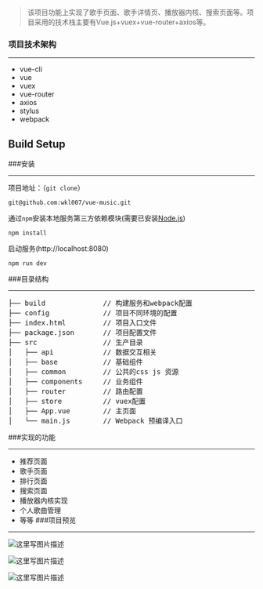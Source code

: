 > 该项目功能上实现了歌手页面、歌手详情页、播放器内核、搜索页面等。项目采用的技术栈主要有Vue.js+vuex+vue-router+axios等。

### 项目技术架构
***
*  vue-cli
*  vue
*  vuex
*  vue-router
*  axios
*  stylus
*  webpack
## Build Setup

###安装
***
项目地址：（`git clone`）
```shell
git@github.com:wkl007/vue-music.git
```
通过`npm`安装本地服务第三方依赖模块(需要已安装[Node.js](https://nodejs.org/))

```
npm install
```
启动服务(http://localhost:8080)

```
npm run dev
```

###目录结构
***
<pre>
├── build              // 构建服务和webpack配置
├── config             // 项目不同环境的配置
├── index.html         // 项目入口文件
├── package.json       // 项目配置文件
├── src                // 生产目录
│   ├── api            // 数据交互相关
│   ├── base           // 基础组件
│   ├── common         // 公共的css js 资源
│   ├── components     // 业务组件
│   ├── router         // 路由配置
│   ├── store          // vuex配置
│   ├── App.vue        // 主页面 
│   └── main.js        // Webpack 预编译入口
</pre>

###实现的功能
***
* 推荐页面
* 歌手页面
* 排行页面
* 搜索页面
* 播放器内核实现
* 个人歌曲管理
* 等等
###项目预览
***

![这里写图片描述](http://img.blog.csdn.net/20170626102116327?watermark/2/text/aHR0cDovL2Jsb2cuY3Nkbi5uZXQvcXFfMzU4NDQxNzc=/font/5a6L5L2T/fontsize/400/fill/I0JBQkFCMA==/dissolve/70/gravity/SouthEast)

![这里写图片描述](http://img.blog.csdn.net/20170626102128657?watermark/2/text/aHR0cDovL2Jsb2cuY3Nkbi5uZXQvcXFfMzU4NDQxNzc=/font/5a6L5L2T/fontsize/400/fill/I0JBQkFCMA==/dissolve/70/gravity/SouthEast)

![这里写图片描述](http://img.blog.csdn.net/20170626102204394?watermark/2/text/aHR0cDovL2Jsb2cuY3Nkbi5uZXQvcXFfMzU4NDQxNzc=/font/5a6L5L2T/fontsize/400/fill/I0JBQkFCMA==/dissolve/70/gravity/SouthEast)



